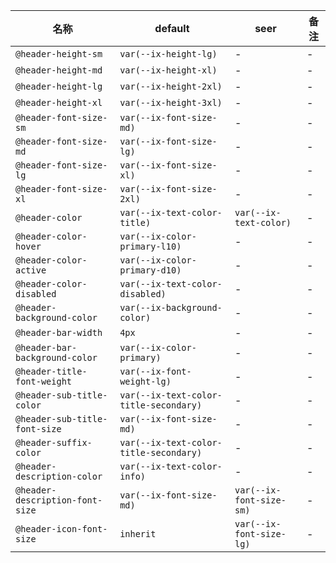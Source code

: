 | 名称 | default | seer | 备注 |
| --- | --- | --- | --- |
| `@header-height-sm` | `var(--ix-height-lg)` | - | - |
| `@header-height-md` | `var(--ix-height-xl)` | - | - |
| `@header-height-lg` | `var(--ix-height-2xl)` | - | - |
| `@header-height-xl` | `var(--ix-height-3xl)` | - | - |
| `@header-font-size-sm` | `var(--ix-font-size-md)` | - | - |
| `@header-font-size-md` | `var(--ix-font-size-lg)` | - | - |
| `@header-font-size-lg` | `var(--ix-font-size-xl)` | - | - |
| `@header-font-size-xl` | `var(--ix-font-size-2xl)` | - | - |
| `@header-color` | `var(--ix-text-color-title)` | `var(--ix-text-color)` | - |
| `@header-color-hover` | `var(--ix-color-primary-l10)` | - | - |
| `@header-color-active` | `var(--ix-color-primary-d10)` | - | - |
| `@header-color-disabled` | `var(--ix-text-color-disabled)` | - | - |
| `@header-background-color` | `var(--ix-background-color)` | - | - |
| `@header-bar-width` | `4px` | - | - |
| `@header-bar-background-color` | `var(--ix-color-primary)` | - | - |
| `@header-title-font-weight` | `var(--ix-font-weight-lg)` | - | - |
| `@header-sub-title-color` | `var(--ix-text-color-title-secondary)` | - | - |
| `@header-sub-title-font-size` | `var(--ix-font-size-md)` | - | - |
| `@header-suffix-color` | `var(--ix-text-color-title-secondary)` | - | - |
| `@header-description-color` | `var(--ix-text-color-info)` | - | - |
| `@header-description-font-size` | `var(--ix-font-size-md)` | `var(--ix-font-size-sm)` | - |
| `@header-icon-font-size` | `inherit` | `var(--ix-font-size-lg)` | - |
